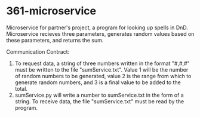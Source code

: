# 361-microservice
Microservice for partner's project, a program for looking up spells in DnD. Microservice recieves three parameters, generates random values based on these parameters, and returns the sum.

Communication Contract:
1. To request data, a string of three numbers written in the format "#,#,#" must be written to the file "sumService.txt". Value 1 will be the number of random numbers to be generated,
   value 2 is the range from which to generate random numbers, and 3 is a final value to be added to the total.
2. sumService.py will write a number to sumService.txt in the form of a string. To receive data, the file "sumService.txt" must be read by the program. 
